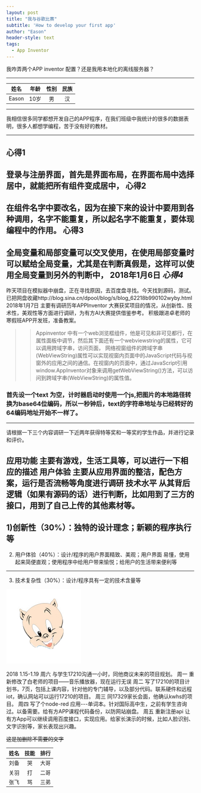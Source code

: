 ```yaml
---
layout: post
title: "我与谷歌比赛"
subtitle: 'How to develop your first app'
author: "Eason"
header-style: text
tags:
  - App Inventor
---
```


我咋弄两个APP inventor 配置？还是我用本地化的离线服务器？

---
姓名|年龄|性别|民族
:---:|:---:|:---:|:---:
Eason|10岁|男|汉
---

我相信很多同学都想开发自己的APP程序，在我们班级中我统计的很多的数据表明，很多人都想学编程，苦于没有好的教材。

----
**心得1**
----
登录与注册界面，首先是界面布局，在界面布局中选择居中，就能把所有组件变成居中，
**心得2**
----
在组件名字中要改名，因为在接下来的设计中要用到各种调用，名字不能重复，所以起名字不能重复，要体现编程中的作用。
**心得3**
----
全局变量和局部变量可以交叉使用，在使用局部变量时可以赋给全局变量，尤其是在判断真假是，这样可以使用全局变量到另外的判断中，
2018年1月6日
*心得4*
----
昨天项目在模拟器中崩盘，正在寻找原因，去百度盘寻找。今天找到源码，测试。已把网盘收藏http://blog.sina.cn/dpool/blog/s/blog_62218b990102wyby.html
2018年1月7日
主要有调研历年APPInventor 大赛获奖项目的情况，从创新性、技术性，美观性等方面进行调研，为有方AI大赛提供借鉴参考。
积极跟进卓老师的寒假班APP开发班，准备教案。

>>Appinventor 中有一个web浏览框组件，他是可见和非可见都行，在属性面板中调节，然后其下面还有一个webviewstring的属性，它可以调用跨域字串，访问页面，
网络视窗组件的跨域字串(WebViewString)属性可以实现视窗内页面中的JavaScript代码与视窗外的应用之间的通信。在视窗内的页面中，通过JavaScript引用window.AppInventor对象来调用getWebViewString()方法，可以访问到跨域字串(WebViewString)的属性值。

### 首先设一个text 为空，计时器启动时使用一个js,把图片的本地路径转换为base64位编码，所以一秒钟后，text的字符串地址与已经转好的64编码地址开始不一样了。
---
请根据一下三个内容调研一下近两年获得特等奖和一等奖的学生作品，并进行记录和评价。

应用功能 主要有游戏，生活工具等，可以进行一下相应的描述
用户体验 主要从应用界面的整洁，配色方案，运行是否流畅等角度进行调研
技术水平 从其背后逻辑（如果有源码的话）进行判断，比如用到了三方的接口，用到了自己上传的其他素材等。
----
1)创新性（30%）：独特的设计理念；新颖的程序执行等
----
2) 用户体验（40%）：设计/程序的用户界面精致、美观；用户界面 易懂，使用起来简便直观；使用程序中给用户带来愉悦；给用户的生活带来便利等
----
3) 技术复杂性（30%）：设计/程序具有一定的技术含量等
     
![cat](img/cat.png )

2018  1.15-1.19
     周六 与学生17210沟通一小时，同他商议未来的项目规划。
     周一 重新修改了白老师的项目——音乐播放器，现在运行无误
     周二 写了17210的项目计划书，7页，包括上课内容，针对他的专门辅导，以及部分代码。联系硬件和远程iot，确认网站可以运行17210的项目。
     周三  同17329家长会面，他确认kwhs的项目。
     周四  写了个node-red 应用---单词本。针对国际高中生，之前有学生咨询过。以备需要。给有方APP课程代码备份，以防网站崩盘。
     周五  重新注册api  让有方App可以继续调用百度接口，实现应用。给家长演示的时候，比如人脸识别、文字识别等，家长表现出兴趣。
     
~~这是加删除不需要的文字~~

姓名|技能|排行
--|:--:|--:
刘备|哭|大哥
关羽|打|二哥
张飞|骂|三弟